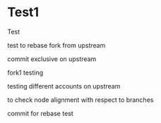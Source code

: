 # Test1
Test

test to rebase fork from upstream

commit exclusive on upstream

fork1 testing 

testing different accounts on upstream


to check node alignment with respect to branches

commit for rebase test